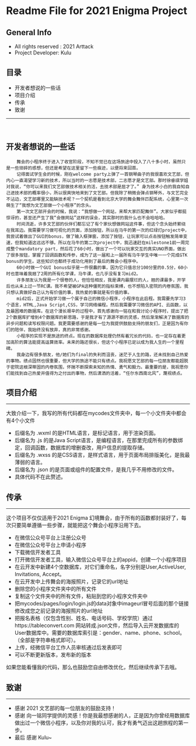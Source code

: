 # Readme File for 2021 Enigma Project

## General Info
- All rights reserved : 2021 Arttack
- Project Developer: Kulu

## 目录
- 开发者想说的一些话
- 项目介绍
- 传承
- 致谢

---

<br>

## 开发者想说的一些话

        舞会的小程序终于进入了收官阶段，不知不觉已在这场旅途中投入了八十多小时，虽然只是一些琐碎的感想，但还是希望在这里留下一些痕迹，以便将来回首。
        记得面试学生会的时候，刚在welcome party上弹了一首钢琴曲子的我很喜欢文艺部，但内心一直渴望学习新的技术，所以当时的一志愿是技术部，二志愿才是文艺部。那时徐睿祺学姐对我说，“你可以来我们文艺部做技术相关的活，去技术部是屈才了。” 身为技术小白的我自知自己进技术部的概率很小，所以很爽快地来到了文艺部。但我除了稍微会弹点钢琴外，与文艺完全不沾边，文艺部哪里又能缺技术呢？一个契机是看到北京大学的舞会舞伴匹配系统，心里第一次萌生了“我想为文艺部做一个小程序”的念头。
        第一次文艺部开会的时候，我说：“我想做一个网站，来帮大家匹配舞伴”。大家似乎都挺惊讶的，甚至还产生了我“会做网站”这样的误会，其实那时的我什么也不会哈哈哈。
        时间流逝，许多文艺部的伙伴们都忘记了有个家伙想做网站这件事，但这个念头始终萦绕在我耳边。我需要学习做可视化的页面，添加按钮，所以在马牛的第一次的红绿灯project中，我尝试着做出了GUI的bonus，做了输入框弹窗，添加了按钮，让玩家可以点击按钮触发简单变速，但我知道这远远不够。所以在马牛的第二次project中，我迅速赶在milestone1前一周完成整个mandatory part，然后花了60小时，做出了一个可以玩家交互的真实UNO界面，做出了很多按钮，掌握了回调函数和传参，成为了这一届和上一届所有马牛学生中唯一一个完成GTK bonus的学生。这些知识也都终于成功化用到了最后的舞会小程序中。
        60小时做一个GUI bonus似乎是一件很蠢的事，因为它只值总分100分里的0.5分，60小时也意味着我翘了2周的所有化学课，马牛课，也几乎没有复习mid2。
        许多朋友认为我是一个很卷的人，但恰恰相反，我是课内最摆烂的人，翘的课最多，开学后也从未上过一节RC课。我不希望被GPA这种僵死的指标束缚，也不想陷入密院的内卷氛围，我只想认真做好自己认为有价值的事，我热爱的事就是有价值的事。
        mid2后，正式开始学习做一个属于自己的微信小程序，小程序在此启程。我需要先学习3个语言，HTML,Java Script,CSS，学习网络编程。然后我需要学习微信的API、云函数，以及最困难的数据库。在这个漫长艰辛的过程中，首先感谢向一铭在和我讨论小程序时，提出了把2个数据库扩增到4个数据库的新思路，于是我才有了源源不断的灵感，然后渐渐解决了数据库的异步问题和读写权限问题。我更需要感谢的是每一位为我提供鼓励支持的朋友们，正是因为有你们的陪伴，我始终没有放弃，真的非常感谢。
        小程序的实现不是旅途的终点。现在的数据库处理仍然有着冗长的代码，也一定存在着更加高阶的算法能提高运算效率。未来的路还很长，但这个小程序已足以成为我人生的一个里程碑。
        我身边有很多朋友，他/她们为final的失利而沮丧，迷茫于人生的路，还未找到自己热爱的事物。绩点固然也很重要，但大学的旅途不能只有绩点。我祝愿文艺部的每一位朋友都能超脱于密院这根深蒂固的内卷氛围，怀揣不断探索未知的热情、勇气和毅力。最重要的是，我祝愿你们能找到自己热爱并值得为之付出的事物，然后潇洒的活着，“任尔东西南北风”，蔑视绩点。

## 项目介绍
----
大致介绍一下，我写的所有代码都在mycodes文件夹中，每一个小文件夹中都会有4个小文件
- 后缀名为 .wxml 的是HTML语言，是标记语言，用于渲染页面。
- 后缀名为 .js 的是Java Script语言，是编程语言，在那里完成所有的参数绑定，回调函数，数据库的增删查改，用户信息的提取存储。
- 后缀名为 .wxss 的是CSS语言，是样式语言，用于页面布局排版美化，是我最薄弱的语言。
- 后缀名为 .json 的是页面或组件的配置文件，是我几乎不用修改的文件。
- 具体代码不在此赘述。

## 传承
---
这个项目不仅仅适用于2021 Enigma 幻境舞会，由于所有的函数都封装好了，每次只要简单遵循一些步骤，就能把这个舞会小程序沿用下去。

- 在微信公众号平台上注册公众号
- 在微信公众号平台上申请小程序
- 下载微信开发者工具
- 打开微信开发者工具，输入微信公众号平台上的appid，创建一个小程序项目
- 在云开发中新建4个空数据库，对它们重命名，名字分别是User,ActiveUser, Invitations, Accept。
- 在云开发中上传舞会的海报照片，记录它的url地址
- 删除您的小程序文件夹中的所有文件
- 复制这个文件夹中的所有文件，粘贴到您的小程序文件夹中
- 把mycodes/pages/login/login.js的data对象中imageurl冒号后面的那个链接修改成您之前记录的海报照片的url地址
- 把报名表格（仅包含性别、姓名、电话号码、学校学院）通过https://tableconvert.com 网站转成.json文件，然后导入云开发数据库的User数据库中。需要的数据库索引是：gender、name、phone、school。（全部是字符串格式即可）。
- 上传，经微信平台工作人员审核通过后发表即可
- 可以不断更新版本，发布新的版本

如果您能看懂我的代码，那么也鼓励您自由修改优化，然后继续传承下去哦。

## 致谢
---
- 感谢 2021 文艺部的每一位朋友的鼓励支持！
- 感谢 向一铭同学提供的灵感！你是我最想感谢的人，正是因为你曾经用数据库做出过一个微信小程序，以及你对我的认可，我才有勇气迈出这趟旅程的第一步。
- 最后 感谢 Kulu~
